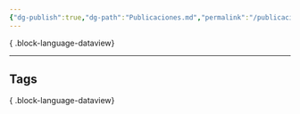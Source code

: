 ```yaml
---
{"dg-publish":true,"dg-path":"Publicaciones.md","permalink":"/publicaciones/"}
---
```



{ .block-language-dataview}

---

## Tags


{ .block-language-dataview}